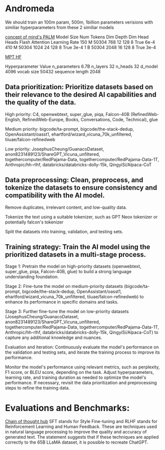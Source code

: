 #  Andromeda

We should train an 100m param, 500m, 1billion parameters verisions with similiar hyperparameters from these 2 similiar models

[concept of mind's PALM](https://github.com/conceptofmind/PaLM)
Model Size	Num Tokens	Dim	Depth	Dim Head	Heads	Flash Attention	Learning Rate
150 M	50304	768	12	128	8	True	6e-4
410 M	50304	1024	24	128	8	True	3e-4
1 B	50304	2048	16	128	8	True	3e-4


[MPT HF](https://huggingface.co/mosaicml/mpt-7b)

Hyperparameter	Value
n_parameters	6.7B
n_layers	32
n_heads	32
d_model	4096
vocab size	50432
sequence length	2048




## Data prioritization: Prioritize datasets based on their relevance to the desired AI capabilities and the quality of the data.

High priority: C4, openwebtext, super_glue, piqa, Falcon-40B (RefinedWeb-English, RefinedWeb-Europe, Books, Conversations, Code, Technical), glue

Medium priority: bigcode/ta-prompt, bigcode/the-stack-dedup, OpenAssistant/oasst1, ehartford/wizard_vicuna_70k_unfiltered, tiiuae/falcon-refinedweb

Low priority: JosephusCheung/GuanacoDataset, anon8231489123/ShareGPT_Vicuna_unfiltered, togethercomputer/RedPajama-Data, togethercomputer/RedPajama-Data-1T, Anthropic/hh-rlhf, databricks/databricks-dolly-15k, QingyiSi/Alpaca-CoT

## Data preprocessing: Clean, preprocess, and tokenize the datasets to ensure consistency and compatibility with the AI model.

Remove duplicates, irrelevant content, and low-quality data.

Tokenize the text using a suitable tokenizer, such as GPT Neox tokenizer or potentially falcon's tokenizer

Split the datasets into training, validation, and testing sets.


## Training strategy: Train the AI model using the prioritized datasets in a multi-stage process.

Stage 1: Pretrain the model on high-priority datasets (openwebtext, super_glue, piqa, Falcon-40B, glue) to build a strong language understanding foundation.

Stage 2: Fine-tune the model on medium-priority datasets (bigcode/ta-prompt, bigcode/the-stack-dedup, OpenAssistant/oasst1, ehartford/wizard_vicuna_70k_unfiltered, tiiuae/falcon-refinedweb) to enhance its performance in specific domains and tasks.

Stage 3: Further fine-tune the model on low-priority datasets (JosephusCheung/GuanacoDataset, anon8231489123/ShareGPT_Vicuna_unfiltered, togethercomputer/RedPajama-Data, togethercomputer/RedPajama-Data-1T, Anthropic/hh-rlhf, databricks/databricks-dolly-15k, QingyiSi/Alpaca-CoT) to capture any additional knowledge and nuances.


Evaluation and iteration: Continuously evaluate the model's performance on the validation and testing sets, and iterate the training process to improve its performance.

Monitor the model's performance using relevant metrics, such as perplexity, F1 score, or BLEU score, depending on the task.
Adjust hyperparameters, learning rate, and training duration as needed to optimize the model's performance.
If necessary, revisit the data prioritization and preprocessing steps to refine the training data.


# Evaluations and Benchmarks:

[Chain of thought hub](https://github.com/FranxYao/chain-of-thought-hub)
SFT stands for Style Fine-tuning and RLHF stands for Reinforcement Learning and Human Feedback. These are techniques used in natural language processing to improve the quality and accuracy of generated text. The statement suggests that if these techniques are applied correctly to the 65B LLaMA dataset, it is possible to recreate ChatGPT.